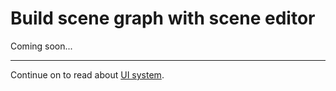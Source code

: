# Build scene graph with scene editor

Coming soon...


<hr>

Continue on to read about [UI system](../ui/index.md).
